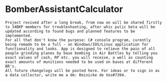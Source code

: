 # BomberAssistantCalculator

	Project revived after a long break, from now on will be shared firstly to 34BKP members for troubleshooting, after whic pulic beta will be updated according to found bugs and planned features to be implemented.
	For all that don't know the purpose: C# console program, curently being remade to be a full - on Windows/IOS/Linux application for functionality and looks. App is designed to relieve the pain of all people grinding planes by base bombing in Air Battles by telling you exact values of cash, RP etc. you will receive, a well as counting exact amounts of munitions needed to be used on bases at different BR's.    
	All future changelogs will be posted here. For ideas or to sign in as a data collector, write me a dm: Reinicke de Vos#7394.
